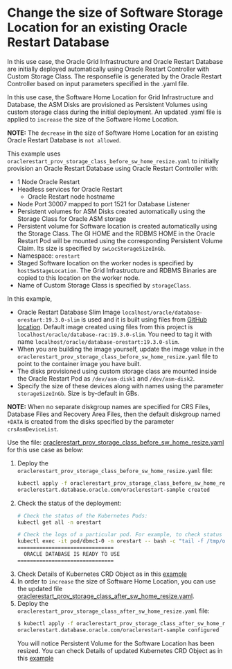 # Change the size of Software Storage Location for an existing Oracle Restart Database

In this use case, the Oracle Grid Infrastructure and Oracle Restart Database are initially deployed automatically using Oracle Restart Controller with Custom Storage Class. The responsefile is generated by the Oracle Restart Controller based on input parameters specified in the .yaml file.

In this use case, the Software Home Location for Grid Infrastructure and Database, the ASM Disks are provisioned as Persistent Volumes using custom storage class during the initial deployment. An updated .yaml file is applied to `increase` the size of the Software Home Location.

**NOTE:** The `decrease` in the size of Software Home Location for an existing Oracle Restart Database is `not allowed`.

This example uses `oraclerestart_prov_storage_class_before_sw_home_resize.yaml` to initially provision an Oracle Restart Database using Oracle Restart Controller with:

* 1 Node Oracle Restart
* Headless services for Oracle Restart
  * Oracle Restart node hostname
* Node Port 30007 mapped to port 1521 for Database Listener
* Persistent volumes for ASM Disks created automatically using the Storage Class for Oracle ASM storage
* Persistent volume for Software location is created automatically using the Storage Class. The GI HOME and the RDBMS HOME in the Oracle Restart Pod will be mounted using the corresponding Persistent Volume Claim. Its size is specified by `swLocStorageSizeInGb`.
* Namespace: `orestart`
* Staged Software location on the worker nodes is specified by `hostSwStageLocation`. The Grid Infrastructure and RDBMS Binaries are copied to this location on the worker node.
* Name of Custom Storage Class is specified by `storageClass`.

In this example, 
  * Oracle Restart Database Slim Image `localhost/oracle/database-orestart:19.3.0-slim` is used and it is built using files from [GitHub location](https://github.com/oracle/docker-images/tree/main/OracleDatabase/RAC/OracleRealApplicationClusters#building-oracle-rac-database-container-slim-image). Default image created using files from this project is `localhost/oracle/database-rac:19.3.0-slim`. You need to tag it with name `localhost/oracle/database-orestart:19.3.0-slim`. 
  * When you are building the image yourself, update the image value in the `oraclerestart_prov_storage_class_before_sw_home_resize.yaml` file to point to the container image you have built. 
  * The disks provisioned using custom storage class are mounted inside the Oracle Restart Pod as `/dev/asm-disk1` and `/dev/asm-disk2`. 
  * Specify the size of these devices along with names using the parameter `storageSizeInGb`. Size is by-default in GBs.

**NOTE:** When no separate diskgroup names are specified for CRS Files, Database Files and Recovery Area Files, then the default diskgroup named `+DATA` is created from the disks specified by the parameter `crsAsmDeviceList`.
  
Use the file: [oraclerestart_prov_storage_class_before_sw_home_resize.yaml](./oraclerestart_prov_storage_class_before_sw_home_resize.yaml) for this use case as below:

1. Deploy the `oraclerestart_prov_storage_class_before_sw_home_resize.yaml` file:
    ```sh
    kubectl apply -f oraclerestart_prov_storage_class_before_sw_home_resize.yaml
    oraclerestart.database.oracle.com/oraclerestart-sample created
    ```
2. Check the status of the deployment:
    ```sh
    # Check the status of the Kubernetes Pods:    
    kubectl get all -n orestart

    # Check the logs of a particular pod. For example, to check status of pod "dbmc1-0":    
    kubectl exec -it pod/dbmc1-0 -n orestart -- bash -c "tail -f /tmp/orod/oracle_db_setup.log"
    ===============================
      ORACLE DATABASE IS READY TO USE
    ===============================
    ```
3. Check Details of Kubernetes CRD Object as in this [example](./orestart_storage_class_object_before_sw_home_resize.txt)
4. In order to `increase` the size of Software Home Location, you can use the updated file [oraclerestart_prov_storage_class_after_sw_home_resize.yaml](./oraclerestart_prov_storage_class_after_sw_home_resize.yaml). 
5. Deploy the `oraclerestart_prov_storage_class_after_sw_home_resize.yaml` file:
    ```sh
    $ kubectl apply -f oraclerestart_prov_storage_class_after_sw_home_resize.yaml
    oraclerestart.database.oracle.com/oraclerestart-sample configured
    ```
   You will notice Persistent Volume for the Software Location has been resized. You can check Details of updated Kubernetes CRD Object as in this [example](./orestart_storage_class_object_after_sw_home_resize.txt)
